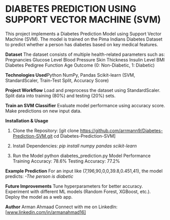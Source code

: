 # DIABETES PREDICTION USING SUPPORT VECTOR MACHINE (SVM)

This project implements a Diabetes Prediction Model using Support Vector Machine (SVM). The model is trained on the Pima Indians Diabetes Dataset to predict whether a person has diabetes based on key medical features.

**Dataset**
The dataset consists of multiple health-related parameters such as:
Pregnancies
Glucose Level
Blood Pressure
Skin Thickness
Insulin Level
BMI
Diabetes Pedigree Function
Age
Outcome (0: Non-Diabetic, 1: Diabetic)

**Technologies Used**Python
NumPy, Pandas
Scikit-learn (SVM, StandardScaler, Train-Test Split, Accuracy Score)

**Project Workflow**
Load and preprocess the dataset using StandardScaler.
Split data into training (80%) and testing (20%) sets.

**Train an SVM Classifier**
Evaluate model performance using accuracy score.
Make predictions on new input data.

**Installation & Usage**
1. Clone the Repository:
[git clone https://github.com/arrmann9/Diabetes-Prediction-SVM.git
cd Diabetes-Prediction-SVM]

2. Install Dependencies:
*pip install numpy pandas scikit-learn*

3. Run the Model
python diabetes_prediction.py
Model Performance
Training Accuracy: 78.6%
Testing Accuracy: 77.2%

**Example Prediction**
For an input like (7,196,90,0,0,39.8,0.451,41), the model predicts:
*-The person is diabetic*

**Future Improvements**
Tune hyperparameters for better accuracy.
Experiment with different ML models (Random Forest, XGBoost, etc.).
Deploy the model as a web app.

**Author**
Arman Ahmaad
Connect with me on LinkedIn: [www.linkedin.com/in/armanahmad16]
